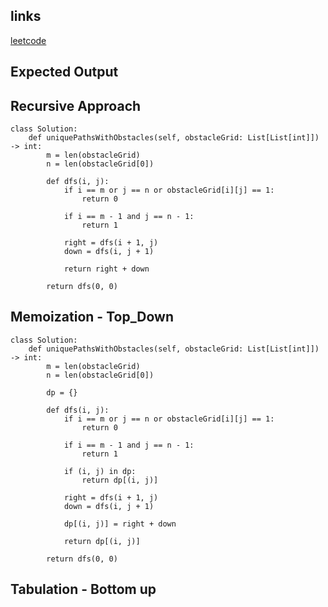 ## links
[leetcode](https://leetcode.com/problems/unique-paths-ii/description/)

## Expected Output


## Recursive Approach

```
class Solution:
    def uniquePathsWithObstacles(self, obstacleGrid: List[List[int]]) -> int:
        m = len(obstacleGrid)
        n = len(obstacleGrid[0])
        
        def dfs(i, j):
            if i == m or j == n or obstacleGrid[i][j] == 1:
                return 0
            
            if i == m - 1 and j == n - 1:
                return 1
            
            right = dfs(i + 1, j)
            down = dfs(i, j + 1)

            return right + down

        return dfs(0, 0)
```

## Memoization - Top_Down

```
class Solution:
    def uniquePathsWithObstacles(self, obstacleGrid: List[List[int]]) -> int:
        m = len(obstacleGrid)
        n = len(obstacleGrid[0])
        
        dp = {}
        
        def dfs(i, j):
            if i == m or j == n or obstacleGrid[i][j] == 1:
                return 0
            
            if i == m - 1 and j == n - 1:
                return 1
            
            if (i, j) in dp:
                return dp[(i, j)]
            
            right = dfs(i + 1, j)
            down = dfs(i, j + 1)

            dp[(i, j)] = right + down

            return dp[(i, j)]

        return dfs(0, 0)
```

## Tabulation - Bottom up

```

```